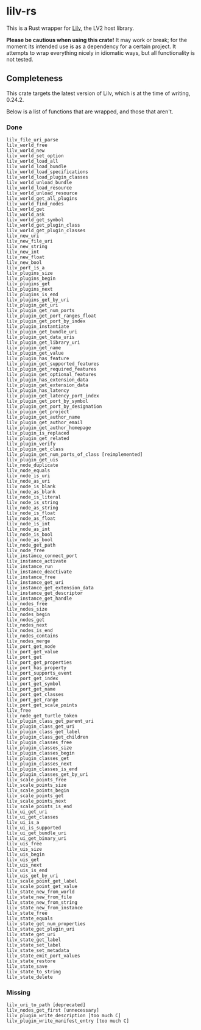 # lilv-rs

This is a Rust wrapper for [Lilv](http://drobilla.net/software/lilv),
the LV2 host library.

**Please be cautious when using this crate!** It may work or break;
for the moment its intended use is as a dependency for a certain project.
It attempts to wrap everything nicely in idiomatic ways, but all functionality
is not tested.

## Completeness

This crate targets the latest version of Lilv, which is at the time of
writing, 0.24.2.

Below is a list of functions that are wrapped, and those that aren't.

### Done

    lilv_file_uri_parse
    lilv_world_free
    lilv_world_new
    lilv_world_set_option
    lilv_world_load_all
    lilv_world_load_bundle
    lilv_world_load_specifications
    lilv_world_load_plugin_classes
    lilv_world_unload_bundle
    lilv_world_load_resource
    lilv_world_unload_resource
    lilv_world_get_all_plugins
    lilv_world_find_nodes
    lilv_world_get
    lilv_world_ask
    lilv_world_get_symbol
    lilv_world_get_plugin_class
    lilv_world_get_plugin_classes
    lilv_new_uri
    lilv_new_file_uri
    lilv_new_string
    lilv_new_int
    lilv_new_float
    lilv_new_bool
    lilv_port_is_a
    lilv_plugins_size
    lilv_plugins_begin
    lilv_plugins_get
    lilv_plugins_next
    lilv_plugins_is_end
    lilv_plugins_get_by_uri
    lilv_plugin_get_uri
    lilv_plugin_get_num_ports
    lilv_plugin_get_port_ranges_float
    lilv_plugin_get_port_by_index
    lilv_plugin_instantiate
    lilv_plugin_get_bundle_uri
    lilv_plugin_get_data_uris
    lilv_plugin_get_library_uri
    lilv_plugin_get_name
    lilv_plugin_get_value
    lilv_plugin_has_feature
    lilv_plugin_get_supported_features
    lilv_plugin_get_required_features
    lilv_plugin_get_optional_features
    lilv_plugin_has_extension_data
    lilv_plugin_get_extension_data
    lilv_plugin_has_latency
    lilv_plugin_get_latency_port_index
    lilv_plugin_get_port_by_symbol
    lilv_plugin_get_port_by_designation
    lilv_plugin_get_project
    lilv_plugin_get_author_name
    lilv_plugin_get_author_email
    lilv_plugin_get_author_homepage
    lilv_plugin_is_replaced
    lilv_plugin_get_related
    lilv_plugin_verify
    lilv_plugin_get_class
    lilv_plugin_get_num_ports_of_class [reimplemented]
    lilv_plugin_get_uis
    lilv_node_duplicate
    lilv_node_equals
    lilv_node_is_uri
    lilv_node_as_uri
    lilv_node_is_blank
    lilv_node_as_blank
    lilv_node_is_literal
    lilv_node_is_string
    lilv_node_as_string
    lilv_node_is_float
    lilv_node_as_float
    lilv_node_is_int
    lilv_node_as_int
    lilv_node_is_bool
    lilv_node_as_bool
    lilv_node_get_path
    lilv_node_free
    lilv_instance_connect_port
    lilv_instance_activate
    lilv_instance_run
    lilv_instance_deactivate
    lilv_instance_free
    lilv_instance_get_uri
    lilv_instance_get_extension_data
    lilv_instance_get_descriptor
    lilv_instance_get_handle
    lilv_nodes_free
    lilv_nodes_size
    lilv_nodes_begin
    lilv_nodes_get
    lilv_nodes_next
    lilv_nodes_is_end
    lilv_nodes_contains
    lilv_nodes_merge
    lilv_port_get_node
    lilv_port_get_value
    lilv_port_get
    lilv_port_get_properties
    lilv_port_has_property
    lilv_port_supports_event
    lilv_port_get_index
    lilv_port_get_symbol
    lilv_port_get_name
    lilv_port_get_classes
    lilv_port_get_range
    lilv_port_get_scale_points
    lilv_free
    lilv_node_get_turtle_token
    lilv_plugin_class_get_parent_uri
    lilv_plugin_class_get_uri
    lilv_plugin_class_get_label
    lilv_plugin_class_get_children
    lilv_plugin_classes_free
    lilv_plugin_classes_size
    lilv_plugin_classes_begin
    lilv_plugin_classes_get
    lilv_plugin_classes_next
    lilv_plugin_classes_is_end
    lilv_plugin_classes_get_by_uri
    lilv_scale_points_free
    lilv_scale_points_size
    lilv_scale_points_begin
    lilv_scale_points_get
    lilv_scale_points_next
    lilv_scale_points_is_end
    lilv_ui_get_uri
    lilv_ui_get_classes
    lilv_ui_is_a
    lilv_ui_is_supported
    lilv_ui_get_bundle_uri
    lilv_ui_get_binary_uri
    lilv_uis_free
    lilv_uis_size
    lilv_uis_begin
    lilv_uis_get
    lilv_uis_next
    lilv_uis_is_end
    lilv_uis_get_by_uri
    lilv_scale_point_get_label
    lilv_scale_point_get_value
    lilv_state_new_from_world
    lilv_state_new_from_file
    lilv_state_new_from_string
    lilv_state_new_from_instance
    lilv_state_free
    lilv_state_equals
    lilv_state_get_num_properties
    lilv_state_get_plugin_uri
    lilv_state_get_uri
    lilv_state_get_label
    lilv_state_set_label
    lilv_state_set_metadata
    lilv_state_emit_port_values
    lilv_state_restore
    lilv_state_save
    lilv_state_to_string
    lilv_state_delete

### Missing

    lilv_uri_to_path [deprecated]
    lilv_nodes_get_first [unnecessary]
    lilv_plugin_write_description [too much C]
    lilv_plugin_write_manifest_entry [too much C]
